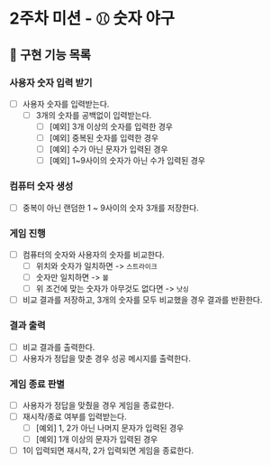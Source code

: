 # 2주차 미션 - ⚾︎ 숫자 야구

## 🚀 구현 기능 목록

### 사용자 숫자 입력 받기

- [ ] 사용자 숫자를 입력받는다.
  - [ ] 3개의 숫자를 공백없이 입력받는다.
    - [ ] [예외] 3개 이상의 숫자를 입력한 경우
    - [ ] [예외] 중복된 숫자를 입력한 경우
    - [ ] [예외] 수가 아닌 문자가 입력된 경우
    - [ ] [예외] 1~9사이의 숫자가 아닌 수가 입력된 경우

### 컴퓨터 숫자 생성

- [ ] 중복이 아닌 랜덤한 1 ~ 9사이의 숫자 3개를 저장한다.

### 게임 진행

- [ ] 컴퓨터의 숫자와 사용자의 숫자를 비교한다.
  - [ ] 위치와 숫자가 일치하면 -> `스트라이크`
  - [ ] 숫자만 일치하면 -> `볼`
  - [ ] 위 조건에 맞는 숫자가 아무것도 없다면 -> `낫싱`
- [ ] 비교 결과를 저장하고, 3개의 숫자를 모두 비교했을 경우 결과를 반환한다.

### 결과 출력

- [ ] 비교 결과를 출력한다.
- [ ] 사용자가 정답을 맞춘 경우 성공 메시지를 출력한다.

### 게임 종료 판별

- [ ] 사용자가 정답을 맞췄을 경우 게임을 종료한다.
- [ ] 재시작/종료 여부를 입력받는다.
    - [ ] [예외] 1, 2가 아닌 나머지 문자가 입력된 경우
    - [ ] [예외] 1개 이상의 문자가 입력된 경우
- [ ] 1이 입력되면 재시작, 2가 입력되면 게임을 종료한다.